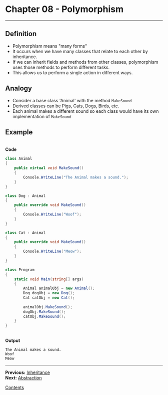 # Chapter 08 - Polymorphism

---

## Definition
* Polymorphism means "many forms"
* It occurs when we have many classes that relate to each other by inheritance.
* If we can inherit fields and methods from other classes, polymorphism uses those methods to perform different tasks.
* This allows us to perform a single action in different ways.

## Analogy
* Consider a base class 'Animal' with the method `MakeSound`
* Derived classes can be Pigs, Cats, Dogs, Birds, etc.
* Each animal makes a different sound so each class would have its own implementation of `MakeSound`

## Example

\
**Code**

```csharp
class Animal
{
	public virtual void MakeSound()
	{
		Console.WriteLine("The Animal makes a sound.");
	}
}

class Dog : Animal
{
	public override void MakeSound()
	{
		Console.WriteLine("Woof");
	}
}

class Cat : Animal
{
	public override void MakeSound()
	{
		Console.WriteLine("Meow");
	}
}

class Program
{
	static void Main(string[] args)
	{
		Animal animalObj = new Animal();
		Dog dogObj = new Dog();
		Cat catObj = new Cat();
		
		animalObj.MakeSound();
		dogObj.MakeSound();
		catObj.MakeSound();
	}
}
```

\
**Output**

```
The Animal makes a sound.
Woof
Meow
```

---

**Previous:** [Inheritance](./07-inheritance.md)  
**Next:** [Abstraction](./09-abstraction.md)

[Contents](./readme.md)
